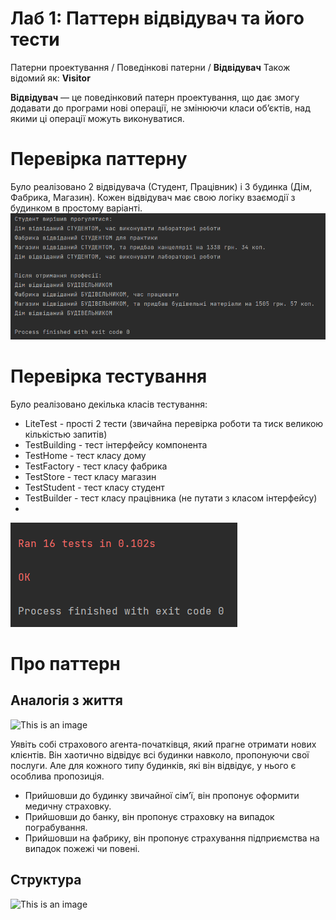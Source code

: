 # Лаб 1: Паттерн відвідувач та його тести

Патерни проектування / Поведінкові патерни / **Відвідувач**
Також відомий як: **Visitor**

**Відвідувач** — це поведінковий патерн проектування, що дає змогу додавати до програми нові операції, не змінюючи класи об’єктів, над якими ці операції можуть виконуватися.

# Перевірка паттерну
Було реалізовано 2 відвідувача (Студент, Працівник) і 3 будинка (Дім, Фабрика, Магазин).
Кожен відвідувач має свою логіку взаємодії з будинком в простому варіанті.
![This is an image](https://github.com/pauchara7/my_pattern_Visitor/blob/main/start_visitor.png)

# Перевірка тестування
Було реалізовано декілька класів тестування:
* LiteTest - прості 2 тести (звичайна перевірка роботи та тиск великою кількістью запитів)
* TestBuilding - тест інтерфейсу компонента
* TestHome - тест класу дому
* TestFactory - тест класу фабрика
* TestStore - тест класу магазин
* TestStudent - тест класу студент
* TestBuilder - тест класу працівника (не путати з класом інтерфейсу)
* 
![This is an image](https://github.com/pauchara7/my_pattern_Visitor/blob/main/test_visitor.png)

# Про паттерн
## Аналогія з життя
![This is an image](https://refactoring.guru/images/patterns/content/visitor/visitor-comic-1-2x.png)

Уявіть собі страхового агента-початківця, який прагне отримати нових клієнтів. Він хаотично відвідує всі будинки навколо, пропонуючи свої послуги. Але для кожного типу будинків, які він відвідує, у нього є особлива пропозиція.

   * Прийшовши до будинку звичайної сім’ї, він пропонує оформити медичну страховку.
   * Прийшовши до банку, він пропонує страховку на випадок пограбування.
   * Прийшовши на фабрику, він пропонує страхування підприємства на випадок пожежі чи повені.

## Структура
![This is an image](https://refactoring.guru/images/patterns/diagrams/visitor/structure-uk-2x.png)

